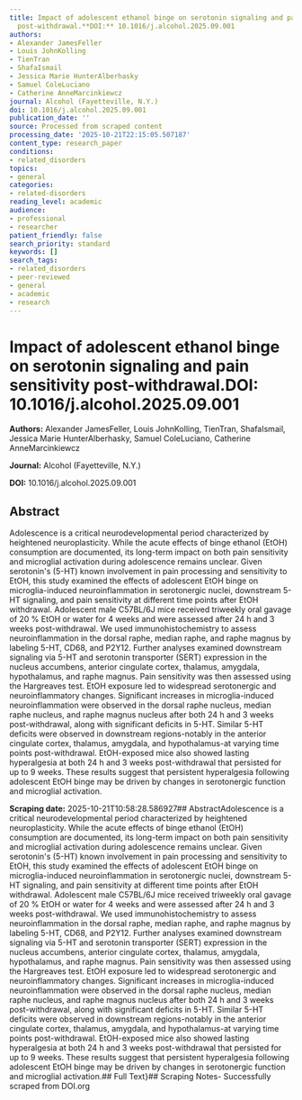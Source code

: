 ```yaml
---
title: Impact of adolescent ethanol binge on serotonin signaling and pain sensitivity
  post-withdrawal.**DOI:** 10.1016/j.alcohol.2025.09.001
authors:
- Alexander JamesFeller
- Louis JohnKolling
- TienTran
- ShafaIsmail
- Jessica Marie HunterAlberhasky
- Samuel ColeLuciano
- Catherine AnneMarcinkiewcz
journal: Alcohol (Fayetteville, N.Y.)
doi: 10.1016/j.alcohol.2025.09.001
publication_date: ''
source: Processed from scraped content
processing_date: '2025-10-21T22:15:05.507187'
content_type: research_paper
conditions:
- related_disorders
topics:
- general
categories:
- related-disorders
reading_level: academic
audience:
- professional
- researcher
patient_friendly: false
search_priority: standard
keywords: []
search_tags:
- related_disorders
- peer-reviewed
- general
- academic
- research
---
```


# Impact of adolescent ethanol binge on serotonin signaling and pain sensitivity post-withdrawal.**DOI:** 10.1016/j.alcohol.2025.09.001

**Authors:** Alexander JamesFeller, Louis JohnKolling, TienTran, ShafaIsmail, Jessica Marie HunterAlberhasky, Samuel ColeLuciano, Catherine AnneMarcinkiewcz

**Journal:** Alcohol (Fayetteville, N.Y.)

**DOI:** 10.1016/j.alcohol.2025.09.001

## Abstract

Adolescence is a critical neurodevelopmental period characterized by heightened neuroplasticity. While the acute effects of binge ethanol (EtOH) consumption are documented, its long-term impact on both pain sensitivity and microglial activation during adolescence remains unclear. Given serotonin's (5-HT) known involvement in pain processing and sensitivity to EtOH, this study examined the effects of adolescent EtOH binge on microglia-induced neuroinflammation in serotonergic nuclei, downstream 5-HT signaling, and pain sensitivity at different time points after EtOH withdrawal. Adolescent male C57BL/6J mice received triweekly oral gavage of 20 % EtOH or water for 4 weeks and were assessed after 24 h and 3 weeks post-withdrawal. We used immunohistochemistry to assess neuroinflammation in the dorsal raphe, median raphe, and raphe magnus by labeling 5-HT, CD68, and P2Y12. Further analyses examined downstream signaling via 5-HT and serotonin transporter (SERT) expression in the nucleus accumbens, anterior cingulate cortex, thalamus, amygdala, hypothalamus, and raphe magnus. Pain sensitivity was then assessed using the Hargreaves test. EtOH exposure led to widespread serotonergic and neuroinflammatory changes. Significant increases in microglia-induced neuroinflammation were observed in the dorsal raphe nucleus, median raphe nucleus, and raphe magnus nucleus after both 24 h and 3 weeks post-withdrawal, along with significant deficits in 5-HT. Similar 5-HT deficits were observed in downstream regions-notably in the anterior cingulate cortex, thalamus, amygdala, and hypothalamus-at varying time points post-withdrawal. EtOH-exposed mice also showed lasting hyperalgesia at both 24 h and 3 weeks post-withdrawal that persisted for up to 9 weeks. These results suggest that persistent hyperalgesia following adolescent EtOH binge may be driven by changes in serotonergic function and microglial activation.

**Scraping date:** 2025-10-21T10:58:28.586927## AbstractAdolescence is a critical neurodevelopmental period characterized by heightened neuroplasticity. While the acute effects of binge ethanol (EtOH) consumption are documented, its long-term impact on both pain sensitivity and microglial activation during adolescence remains unclear. Given serotonin's (5-HT) known involvement in pain processing and sensitivity to EtOH, this study examined the effects of adolescent EtOH binge on microglia-induced neuroinflammation in serotonergic nuclei, downstream 5-HT signaling, and pain sensitivity at different time points after EtOH withdrawal. Adolescent male C57BL/6J mice received triweekly oral gavage of 20 % EtOH or water for 4 weeks and were assessed after 24 h and 3 weeks post-withdrawal. We used immunohistochemistry to assess neuroinflammation in the dorsal raphe, median raphe, and raphe magnus by labeling 5-HT, CD68, and P2Y12. Further analyses examined downstream signaling via 5-HT and serotonin transporter (SERT) expression in the nucleus accumbens, anterior cingulate cortex, thalamus, amygdala, hypothalamus, and raphe magnus. Pain sensitivity was then assessed using the Hargreaves test. EtOH exposure led to widespread serotonergic and neuroinflammatory changes. Significant increases in microglia-induced neuroinflammation were observed in the dorsal raphe nucleus, median raphe nucleus, and raphe magnus nucleus after both 24 h and 3 weeks post-withdrawal, along with significant deficits in 5-HT. Similar 5-HT deficits were observed in downstream regions-notably in the anterior cingulate cortex, thalamus, amygdala, and hypothalamus-at varying time points post-withdrawal. EtOH-exposed mice also showed lasting hyperalgesia at both 24 h and 3 weeks post-withdrawal that persisted for up to 9 weeks. These results suggest that persistent hyperalgesia following adolescent EtOH binge may be driven by changes in serotonergic function and microglial activation.## Full Text}## Scraping Notes- Successfully scraped from DOI.org